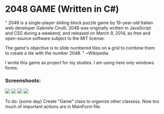 # 2048 GAME (Written in C#)

"
2048 is a single-player sliding block puzzle game by 19-year-old Italian web developer Gabriele Cirulli. 2048 was originally written in JavaScript and CSS during a weekend, and released on March 9, 2014, as free and open-source software subject to the MIT license.

The game's objective is to slide numbered tiles on a grid to combine them to create a tile with the number 2048. "
~Wikipedia

I wrote this game as project for my studies. I am using here only windows forms.

### Screenshoots:
![](http://i.imgur.com/BmBXvSi.jpg)
![](http://i.imgur.com/64XtT9C.jpg)
![](http://i.imgur.com/AdLZLoj.jpg)
![](http://i.imgur.com/KsAyZMm.jpg)

To do: (some day)
Create "Game" class to organize other classess. Now too much of important actions are in MainForm file.